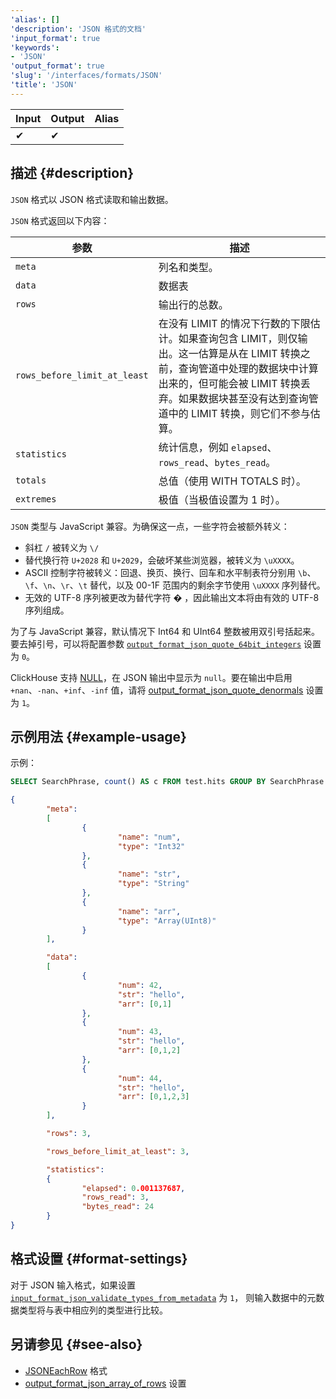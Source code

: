 ```yaml
---
'alias': []
'description': 'JSON 格式的文档'
'input_format': true
'keywords':
- 'JSON'
'output_format': true
'slug': '/interfaces/formats/JSON'
'title': 'JSON'
---
```


| Input | Output | Alias |
|-------|--------|-------|
| ✔     | ✔      |       |

## 描述 {#description}

`JSON` 格式以 JSON 格式读取和输出数据。 

`JSON` 格式返回以下内容： 

| 参数                          | 描述                                                                                                                                                                                                                                 |
|------------------------------|--------------------------------------------------------------------------------------------------------------------------------------------------------------------------------------------------------------------------------------|
| `meta`                       | 列名和类型。                                                                                                                                                                                                                          |
| `data`                       | 数据表                                                                                                                                                                                                                              |
| `rows`                       | 输出行的总数。                                                                                                                                                                                                                       |
| `rows_before_limit_at_least` | 在没有 LIMIT 的情况下行数的下限估计。如果查询包含 LIMIT，则仅输出。这一估算是从在 LIMIT 转换之前，查询管道中处理的数据块中计算出来的，但可能会被 LIMIT 转换丢弃。如果数据块甚至没有达到查询管道中的 LIMIT 转换，则它们不参与估算。                         |
| `statistics`                 | 统计信息，例如 `elapsed`、`rows_read`、`bytes_read`。                                                                                                                                                                           |
| `totals`                     | 总值（使用 WITH TOTALS 时）。                                                                                                                                                                                                       |
| `extremes`                   | 极值（当极值设置为 1 时）。                                                                                                                                                                                                         |

`JSON` 类型与 JavaScript 兼容。为确保这一点，一些字符会被额外转义： 
- 斜杠 `/` 被转义为 `\/`
- 替代换行符 `U+2028` 和 `U+2029`，会破坏某些浏览器，被转义为 `\uXXXX`。 
- ASCII 控制字符被转义：回退、换页、换行、回车和水平制表符分别用 `\b`、`\f`、`\n`、`\r`、`\t` 替代，以及 00-1F 范围内的剩余字节使用 `\uXXXX` 序列替代。 
- 无效的 UTF-8 序列被更改为替代字符 � ，因此输出文本将由有效的 UTF-8 序列组成。 

为了与 JavaScript 兼容，默认情况下 Int64 和 UInt64 整数被用双引号括起来。 
要去掉引号，可以将配置参数 [`output_format_json_quote_64bit_integers`](/operations/settings/settings-formats.md/#output_format_json_quote_64bit_integers) 设置为 `0`。

ClickHouse 支持 [NULL](/sql-reference/syntax.md)，在 JSON 输出中显示为 `null`。要在输出中启用 `+nan`、`-nan`、`+inf`、`-inf` 值，请将 [output_format_json_quote_denormals](/operations/settings/settings-formats.md/#output_format_json_quote_denormals) 设置为 `1`。

## 示例用法 {#example-usage}

示例：

```sql
SELECT SearchPhrase, count() AS c FROM test.hits GROUP BY SearchPhrase WITH TOTALS ORDER BY c DESC LIMIT 5 FORMAT JSON
```

```json
{
        "meta":
        [
                {
                        "name": "num",
                        "type": "Int32"
                },
                {
                        "name": "str",
                        "type": "String"
                },
                {
                        "name": "arr",
                        "type": "Array(UInt8)"
                }
        ],

        "data":
        [
                {
                        "num": 42,
                        "str": "hello",
                        "arr": [0,1]
                },
                {
                        "num": 43,
                        "str": "hello",
                        "arr": [0,1,2]
                },
                {
                        "num": 44,
                        "str": "hello",
                        "arr": [0,1,2,3]
                }
        ],

        "rows": 3,

        "rows_before_limit_at_least": 3,

        "statistics":
        {
                "elapsed": 0.001137687,
                "rows_read": 3,
                "bytes_read": 24
        }
}
```

## 格式设置 {#format-settings}

对于 JSON 输入格式，如果设置 [`input_format_json_validate_types_from_metadata`](/operations/settings/settings-formats.md/#input_format_json_validate_types_from_metadata) 为 `1`，
则输入数据中的元数据类型将与表中相应列的类型进行比较。

## 另请参见 {#see-also}

- [JSONEachRow](/interfaces/formats/JSONEachRow) 格式
- [output_format_json_array_of_rows](/operations/settings/settings-formats.md/#output_format_json_array_of_rows) 设置
